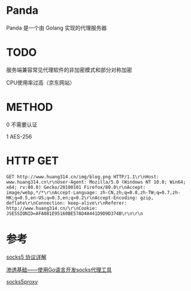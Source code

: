 # Panda
Panda 是一个由 Golang 实现的代理服务器

# TODO

服务端兼容常见代理软件的非加密模式和部分对称加密

CPU使用率过高（京东网站）

# METHOD

0 不需要认证

1 AES-256

# HTTP GET

```
GET http://www.huang314.cn/img/blog.png HTTP/1.1\r\nHost: www.huang314.cn\r\nUser-Agent: Mozilla/5.0 (Windows NT 10.0; Win64; x64; rv:80.0) Gecko/20100101 Firefox/80.0\r\nAccept: image/webp,*/*\r\nAccept-Language: zh-CN,zh;q=0.8,zh-TW;q=0.7,zh-HK;q=0.5,en-US;q=0.3,en;q=0.2\r\nAccept-Encoding: gzip, deflate\r\nConnection: keep-alive\r\nReferer: http://www.huang314.cn/\r\nCookie: JSESSIONID=AFA081E95160BE57AD4A441D9D9D374B\r\n\r\n
```

# 参考

[socks5 协议详解](https://jiajunhuang.com/articles/2019_06_06-socks5.md.html)

[渗透基础——使用Go语言开发socks代理工具](https://3gstudent.github.io/3gstudent.github.io/%E6%B8%97%E9%80%8F%E5%9F%BA%E7%A1%80-%E4%BD%BF%E7%94%A8Go%E8%AF%AD%E8%A8%80%E5%BC%80%E5%8F%91socks%E4%BB%A3%E7%90%86%E5%B7%A5%E5%85%B7/)

[socks5proxy](https://github.com/shikanon/socks5proxy)